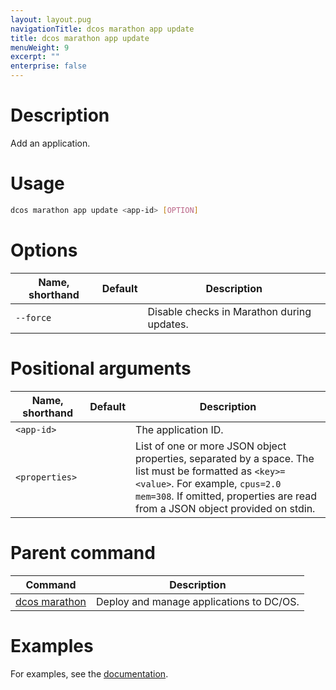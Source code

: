 ```yaml
---
layout: layout.pug
navigationTitle: dcos marathon app update
title: dcos marathon app update
menuWeight: 9
excerpt: ""
enterprise: false
---
```

<!-- This source repo for this topic is https://github.com/dcos/dcos-docs -->

# Description

Add an application.

# Usage

```bash
dcos marathon app update <app-id> [OPTION]
```

# Options

| Name, shorthand | Default | Description                                |
| --------------- | ------- | ------------------------------------------ |
| `--force`       |         | Disable checks in Marathon during updates. |

# Positional arguments

| Name, shorthand      | Default | Description                                                                                                                                                                                                                         |
| -------------------- | ------- | ----------------------------------------------------------------------------------------------------------------------------------------------------------------------------------------------------------------------------------- |
| `<app-id>`     |         | The application ID.                                                                                                                                                                                                                 |
| `<properties>` |         | List of one or more JSON object properties, separated by a space. The list must be formatted as `<key>=<value>`. For example, `cpus=2.0 mem=308`. If omitted, properties are read from a JSON object provided on stdin. |

# Parent command

| Command                                                     | Description                              |
| ----------------------------------------------------------- | ---------------------------------------- |
| [dcos marathon](/1.10/cli/command-reference/dcos-marathon/) | Deploy and manage applications to DC/OS. |

# Examples

For examples, see the [documentation](/1.10/deploying-services/update-user-service/).